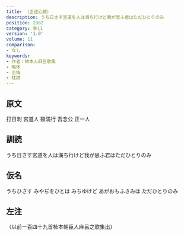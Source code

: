 ```yaml
---
title: （正述心緒）
description: うち日さす宮道を人は満ち行けど我が思ふ君はただひとりのみ
position: 2382
category: 巻11
version: '1.0'
volume: 11
comparison:
- なし
keywords:
- 作者：柿本人麻呂歌集
- 略体
- 恋情
- 枕詞
---
```


## 原文

打日刺 宮道人 雖満行 吾念公 正一人

## 訓読

うち日さす宮道を人は満ち行けど我が思ふ君はただひとりのみ

## 仮名

うちひさす みやぢをひとは みちゆけど あがおもふきみは ただひとりのみ

## 左注

（以前一百四十九首柿本朝臣人麻呂之歌集出）
